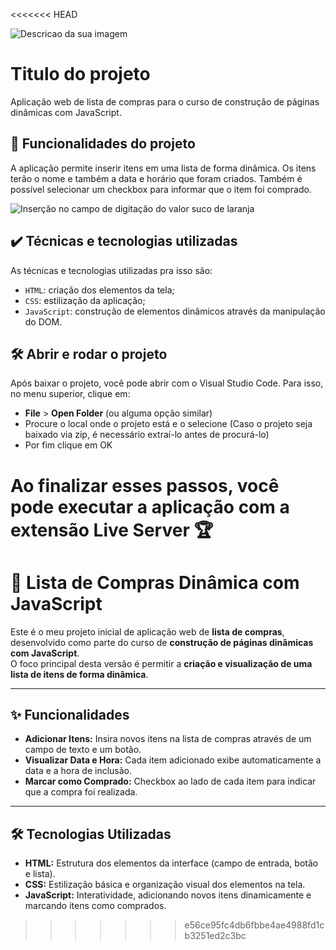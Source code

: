 <<<<<<< HEAD

![Descricao da sua imagem](https://imgur.com/C8TfWXc.png)

# Titulo do projeto

Aplicação web de lista de compras para o curso de construção de páginas dinâmicas com JavaScript.

## 🔨 Funcionalidades do projeto

A aplicação permite inserir itens em uma lista de forma dinâmica. Os itens terão o nome e também a data e horário que foram criados. Também é possível selecionar um checkbox para informar que o item foi comprado.

![Inserção no campo de digitação do valor suco de laranja](https://imgur.com/TtQXfgX.gif)

## ✔️ Técnicas e tecnologias utilizadas

As técnicas e tecnologias utilizadas pra isso são:

- `HTML`: criação dos elementos da tela;
- `CSS`: estilização da aplicação;
- `JavaScript`: construção de elementos dinâmicos através da manipulação do DOM.

## 🛠️ Abrir e rodar o projeto

Após baixar o projeto, você pode abrir com o Visual Studio Code. Para isso, no menu superior, clique em:

- **File** > **Open Folder** (ou alguma opção similar)
- Procure o local onde o projeto está e o selecione (Caso o projeto seja baixado via zip, é necessário extraí-lo antes de procurá-lo)
- Por fim clique em OK

Ao finalizar esses passos, você pode executar a aplicação com a extensão Live Server 🏆 
=======
# 🛒 Lista de Compras Dinâmica com JavaScript

Este é o meu projeto inicial de aplicação web de **lista de compras**, desenvolvido como parte do curso de **construção de páginas dinâmicas com JavaScript**.  
O foco principal desta versão é permitir a **criação e visualização de uma lista de itens de forma dinâmica**.

---

## ✨ Funcionalidades

- **Adicionar Itens:** Insira novos itens na lista de compras através de um campo de texto e um botão.
- **Visualizar Data e Hora:** Cada item adicionado exibe automaticamente a data e a hora de inclusão.
- **Marcar como Comprado:** Checkbox ao lado de cada item para indicar que a compra foi realizada.

---

## 🛠️ Tecnologias Utilizadas

- **HTML:** Estrutura dos elementos da interface (campo de entrada, botão e lista).
- **CSS:** Estilização básica e organização visual dos elementos na tela.
- **JavaScript:** Interatividade, adicionando novos itens dinamicamente e marcando itens como comprados.
>>>>>>> e56ce95fc4db6fbbe4ae4988fd1cb3251ed2c3bc


